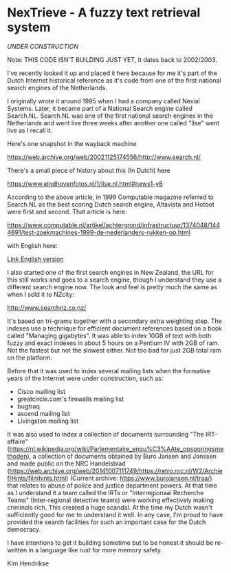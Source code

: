# NexTrieve - A fuzzy text retrieval system

*UNDER CONSTRUCTION*

Note: THIS CODE ISN'T BUILDING JUST YET, It dates back to 2002/2003.

I've recently looked it up and placed it here because for me it's part of the Dutch Internet historical reference as it's code from one of the first national search engines of the Netherlands.

I originally wrote it around 1995 when I had a company called Nexial Systems. Later, it became part of a National Search engine called Search.NL. Search.NL was one of the first national search engines in the Netherlands and went live three weeks after another one called "Ilse" went live as I recall it.

Here's one snapshot in the wayback machine

https://web.archive.org/web/20021125174556/http://www.search.nl/

There's a small piece of history about this (In Dutch) here

https://www.eindhovenfotos.nl/1/ilse.nl.html#news1-y8

According to the above article, in 1999 Computable magazine referred to Search.NL as the best scoring Dutch search engine, Altavista and Hotbot were first and second. That article is here:

https://www.computable.nl/artikel/achtergrond/infrastructuur/1374048/1444691/test-zoekmachines-1999-de-nederlanders-rukken-op.html

with English here:

[Link English version](https://www-computable-nl.translate.goog/artikel/achtergrond/infrastructuur/1374048/1444691/test-zoekmachines-1999-de-nederlanders-rukken-op.html?_x_tr_sl=nl&_x_tr_tl=en&_x_tr_hl=en&_x_tr_pto=wapp)


I also started one of the first search engines in New Zealand, the URL for this still works and goes to a search engine, though I understand they use a different search engine now. The look and feel is pretty much the same as when I sold it to NZcity:

http://www.searchnz.co.nz/

It's based on tri-grams together with a secondary extra weighting step. The indexes use a technique for efficient document references based on a book called "Managing gigabytes". It was able to index 10GB of text with both fuzzy and exact indexes in about 5 hours on a Pentium IV with 2GB of ram. Not the fastest but not the slowest either. Not too bad for just 2GB total ram on the platform.

Before that it was used to index several mailing lists when the formative years of the Internet were under construction, such as:

* Cisco mailing list
* greatcircle.com's firewalls mailing list
* bugtraq
* ascend mailing list
* Livingston mailing list

It was also used to index a collection of documents surrounding "The IRT-affaire" (https://nl.wikipedia.org/wiki/Parlementaire_enqu%C3%AAte_opsporingsmethoden), a collection of documents obtained by Buro Jansen and Janssen and made public on the NRC Handelsblad (https://web.archive.org/web/20141007111749/https://retro.nrc.nl/W2/Archief/Hints/filmhints.html) (Current archive: https://www.burojansen.nl/traa/) that relates to abuse of police and justice department powers. At that time as I understand it a team called the IRTs or "Interregionaal Recherche Teams" (Inter-regional detective teams) were working effectively making criminals rich. This created a huge scandal. At the time my Dutch wasn't sufficiently good for me to understand it well. In any case, I'm proud to have provided the search facilities for such an important case for the Dutch democracy.

I have intentions to get it building sometime but to be honest it should be re-written in a language like rust for more memory safety.

Kim Hendrikse
